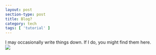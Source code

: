 ```yaml
---
layout: post
section-type: post
title: Blog?
category: tech
tags: [ 'tutorial' ]
---
```


I may occasionally write things down. If I do, you might find them here.  
<img src="https://pbs.twimg.com/media/CkIjHRpVAAMejIn.jpg:large ">


